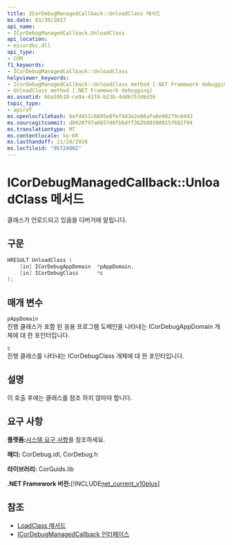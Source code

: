 ```yaml
---
title: ICorDebugManagedCallback::UnloadClass 메서드
ms.date: 03/30/2017
api_name:
- ICorDebugManagedCallback.UnloadClass
api_location:
- mscordbi.dll
api_type:
- COM
f1_keywords:
- ICorDebugManagedCallback::UnloadClass
helpviewer_keywords:
- ICorDebugManagedCallback::UnloadClass method [.NET Framework debugging]
- UnloadClass method [.NET Framework debugging]
ms.assetid: 66a59b18-ce9a-41f4-b23b-4dd6753d6d36
topic_type:
- apiref
ms.openlocfilehash: 6efd451c6895e8fef443e2e86afa6e98279c6493
ms.sourcegitcommit: d8020797a6657d0fbbdff362b80300815f682f94
ms.translationtype: MT
ms.contentlocale: ko-KR
ms.lasthandoff: 11/24/2020
ms.locfileid: "95724002"
---
```

# <a name="icordebugmanagedcallbackunloadclass-method"></a>ICorDebugManagedCallback::UnloadClass 메서드

클래스가 언로드되고 있음을 디버거에 알립니다.  
  
## <a name="syntax"></a>구문  
  
```cpp  
HRESULT UnloadClass (  
    [in] ICorDebugAppDomain  *pAppDomain,  
    [in] ICorDebugClass      *c  
);  
```  
  
## <a name="parameters"></a>매개 변수  

 `pAppDomain`  
 진행 클래스가 포함 된 응용 프로그램 도메인을 나타내는 ICorDebugAppDomain 개체에 대 한 포인터입니다.  
  
 `c`  
 진행 클래스를 나타내는 ICorDebugClass 개체에 대 한 포인터입니다.  
  
## <a name="remarks"></a>설명  

 이 호출 후에는 클래스를 참조 하지 않아야 합니다.  
  
## <a name="requirements"></a>요구 사항  

 **플랫폼:**[시스템 요구 사항](../../get-started/system-requirements.md)을 참조하세요.  
  
 **헤더:** CorDebug.idl, CorDebug.h  
  
 **라이브러리:** CorGuids.lib  
  
 **.NET Framework 버전:**[!INCLUDE[net_current_v10plus](../../../../includes/net-current-v10plus-md.md)]  
  
## <a name="see-also"></a>참조

- [LoadClass 메서드](icordebugmanagedcallback-loadclass-method.md)
- [ICorDebugManagedCallback 인터페이스](icordebugmanagedcallback-interface.md)
